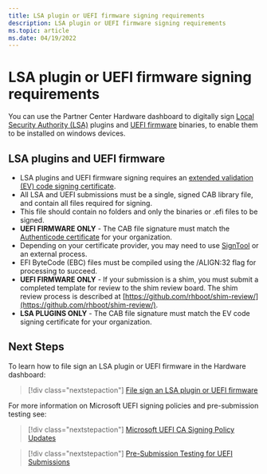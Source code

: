 ```yaml
---
title: LSA plugin or UEFI firmware signing requirements
description: LSA plugin or UEFI firmware signing requirements
ms.topic: article
ms.date: 04/19/2022
---
```


# LSA plugin or UEFI firmware signing requirements

You can use the Partner Center Hardware dashboard to digitally sign [Local Security Authority (LSA)](/windows-server/security/credentials-protection-and-management/configuring-additional-lsa-protection) plugins and [UEFI firmware](/windows-hardware/design/device-experiences/oem-uefi) binaries, to enable them to be installed on windows devices.

## LSA plugins and UEFI firmware

- LSA plugins and UEFI firmware signing requires an [extended validation (EV) code signing certificate](code-signing-reqs.md#ev-certificate-signed-drivers).
- All LSA and UEFI submissions must be a single, signed CAB library file, and contain all files required for signing.
- This file should contain no folders and only the binaries or .efi files to be signed.
- **UEFI FIRMWARE ONLY** - The CAB file signature must match the [Authenticode certificate](../install/authenticode.md) for your organization.
- Depending on your certificate provider, you may need to use [SignTool](/windows/desktop/SecCrypto/signtool) or an external process.
- EFI ByteCode (EBC) files must be compiled using the /ALIGN:32 flag for processing to succeed.
- **UEFI FIRMWARE ONLY** - If your submission is a shim, you must submit a completed template for review to the shim review board. The shim review process is described at [https://github.com/rhboot/shim-review/](https://github.com/rhboot/shim-review/).
- **LSA PLUGINS ONLY** - The CAB file signature must match the EV code signing certificate for your organization.

## Next Steps

To learn how to file sign an LSA plugin or UEFI firmware in the Hardware dashboard:
> [!div class="nextstepaction"]
>[File sign an LSA plugin or UEFI firmware](file-signing-lsa-uefi)

For more information on Microsoft UEFI signing policies and pre-submission testing see:

> [!div class="nextstepaction"]
> [Microsoft UEFI CA Signing Policy Updates](https://techcommunity.microsoft.com/t5/windows-hardware-certification/microsoft-uefi-ca-signing-policy-updates/ba-p/364828)

> [!div class="nextstepaction"]
>[Pre-Submission Testing for UEFI Submissions](https://techcommunity.microsoft.com/t5/windows-hardware-certification/pre-submission-testing-for-uefi-submissions/ba-p/364829)